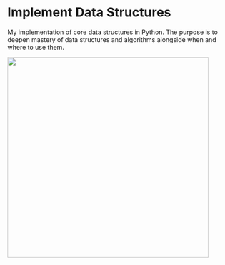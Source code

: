 # Implement Data Structures
My implementation of core data structures in Python. The purpose is to deepen mastery of data structures and algorithms alongside when and where to use them.

<img src="https://cdn.pixabay.com/photo/2012/04/11/17/29/toolbox-29058_1280.png" width="450" height="450">
